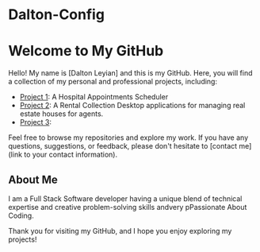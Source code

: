 # Dalton-Config
# Welcome to My GitHub

Hello! My name is [Dalton Leyian] and this is my GitHub. Here, you will find a collection of my personal and professional projects, including:

- [Project 1](https://github.com/Dalton-47/HOSPITAL-APPOINTMENT-APPLICATION-PROJECT): A Hospital Appointments Scheduler
- [Project 2](https://github.com/Dalton-47/RENTAL-MANAGEMENT-DESKTOP-APP): A Rental Collection Desktop applications for managing real estate houses for agents.
- [Project 3](https://github.com/Dalton-47/ENCRYPTION-TECHNIQUES-): 

Feel free to browse my repositories and explore my work. If you have any questions, suggestions, or feedback, please don't hesitate to [contact me](link to your contact information).

## About Me

I am a Full Stack Software developer having a unique blend of technical expertise and creative problem-solving skills andvery pPassionate About Coding.

Thank you for visiting my GitHub, and I hope you enjoy exploring my projects!

